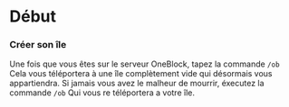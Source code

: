 # Début

### Créer son île

Une fois que vous êtes sur le serveur OneBlock, tapez la commande `/ob` Cela vous téléportera à une île complètement vide qui désormais vous appartiendra. Si jamais vous avez le malheur de mourrir, éxecutez la commande `/ob` Qui vous re téléportera a votre île.